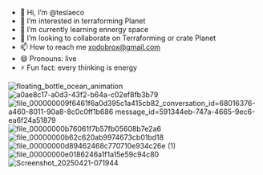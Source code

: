 - 👋 Hi, I’m @teslaeco
- 👀 I’m interested in terraforming Planet 
- 🌱 I’m currently learning ennergy space 
- 💞️ I’m looking to collaborate on Terraforming or crate Planet
- 📫 How to reach me xodobrox@gmail.com
- 😄 Pronouns: live
- ⚡ Fun fact: every thinking is energy

<!---
teslaeco/teslaeco is a ✨ special ✨ repository because its `README.md` (this file) appears on your GitHub profile.
You can click the Preview link to take a look at your changes.
--->
![floating_bottle_ocean_animation](https://github.com/user-attachments/assets/546fc60c-bf2b-4f30-8902-f0621886a523)
![a0ae8c17-a0d3-43f2-b64a-c02ef8fb3b79](https://github.com/user-attachments/assets/f0216307-4d21-45b6-b4fb-27d54bb6bbb5)
![file_000000009f6461f6a0d395c1a415cb82_conversation_id=68016376-a460-8011-90a8-8c0c0ff1b686 message_id=591344eb-747a-4665-9ec6-ea6f24a51879](https://github.com/user-attachments/assets/cab268b6-3a3d-44b7-b639-5c167a3a7cb7)
![file_00000000b76061f7b57fb05608b7e2a6](https://github.com/user-attachments/assets/daf26ef3-b282-427f-83b3-9322c290fe4f)
![file_00000000b62c620ab9974673cb01bd18](https://github.com/user-attachments/assets/b302b711-6e3b-4b43-b872-51b970e2adca)
![file_00000000d89462468c770710e934c26e (1)](https://github.com/user-attachments/assets/05d21668-31e6-4655-9906-7b8e1c92e127)
![file_00000000e0186246a1f1a15e59c94c80](https://github.com/user-attachments/assets/d2b3a558-2d3f-4ae8-b8f6-2a33a65923dd)
![Screenshot_20250421-071944](https://github.com/user-attachments/assets/83030fcc-597a-48f9-8220-f9133bc6dbf5)
